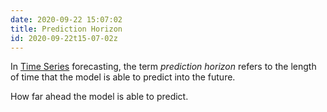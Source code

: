 ```yaml
---
date: 2020-09-22 15:07:02
title: Prediction Horizon
id: 2020-09-22t15-07-02z
---
```


In [Time Series](./2020-09-23t15-18-55z.md) forecasting, the term _prediction
horizon_ refers to the length of time that the model is able to predict into
the future.

How far ahead the model is able to predict.
